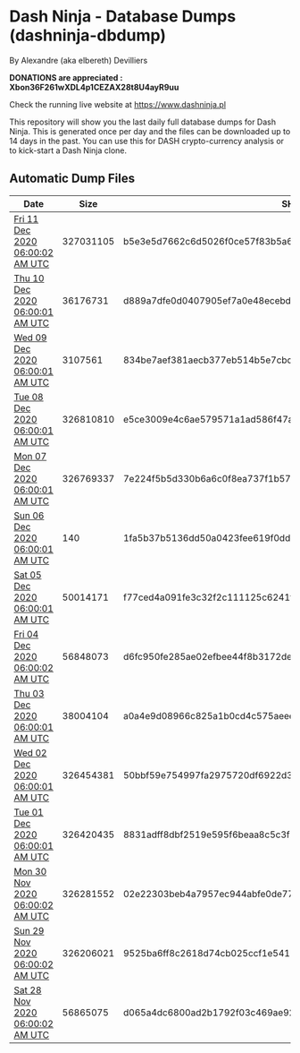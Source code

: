 # Dash Ninja - Database Dumps (dashninja-dbdump)
By Alexandre (aka elbereth) Devilliers

**DONATIONS are appreciated : Xbon36F261wXDL4p1CEZAX28t8U4ayR9uu**

Check the running live website at https://www.dashninja.pl

This repository will show you the last daily full database dumps for Dash Ninja. This is generated once per day and the files can be downloaded up to 14 days in the past.
You can use this for DASH crypto-currency analysis or to kick-start a Dash Ninja clone.


## Automatic Dump Files
| Date | Size | SHA256 |
|--|--|--|
| [Fri 11 Dec 2020 06:00:02 AM UTC]() | 327031105 | b5e3e5d7662c6d5026f0ce57f83b5a6bc7dc770fe46674e4c2334f1dcc45e6e7 | 
| [Thu 10 Dec 2020 06:00:01 AM UTC]() | 36176731 | d889a7dfe0d0407905ef7a0e48ecebd559924858a12c216457f2d86fb59fcbb1 | 
| [Wed 09 Dec 2020 06:00:01 AM UTC]() | 3107561 | 834be7aef381aecb377eb514b5e7cbd41c90ddaef140632cbf8bd93096dd2ffa | 
| [Tue 08 Dec 2020 06:00:01 AM UTC]() | 326810810 | e5ce3009e4c6ae579571a1ad586f47afbeb9370962e716b5b710be3aecf9baa3 | 
| [Mon 07 Dec 2020 06:00:01 AM UTC]() | 326769337 | 7e224f5b5d330b6a6c0f8ea737f1b575d48cb7b8a455e0a46d40bcc3af6a42a7 | 
| [Sun 06 Dec 2020 06:00:01 AM UTC]() | 140 | 1fa5b37b5136dd50a0423fee619f0dd73acac29b7199cf7480b48e3f03e930ba | 
| [Sat 05 Dec 2020 06:00:01 AM UTC]() | 50014171 | f77ced4a091fe3c32f2c111125c6241f998380a691da82de1e0af7d2770fe783 | 
| [Fri 04 Dec 2020 06:00:02 AM UTC]() | 56848073 | d6fc950fe285ae02efbee44f8b3172deed5e2b85290eab7e5314f9337db0a42e | 
| [Thu 03 Dec 2020 06:00:01 AM UTC]() | 38004104 | a0a4e9d08966c825a1b0cd4c575aeeebaeb83e0a3fe3441cd1469f7de837dd36 | 
| [Wed 02 Dec 2020 06:00:01 AM UTC]() | 326454381 | 50bbf59e754997fa2975720df6922d3035cf640402a228bae5c5114248a38006 | 
| [Tue 01 Dec 2020 06:00:01 AM UTC]() | 326420435 | 8831adff8dbf2519e595f6beaa8c5c3f2e4ae5f8e8e5578615531fa65f525a9f | 
| [Mon 30 Nov 2020 06:00:02 AM UTC]() | 326281552 | 02e22303beb4a7957ec944abfe0de770179364cedf50ac0f511e9a693b4fecf4 | 
| [Sun 29 Nov 2020 06:00:02 AM UTC]() | 326206021 | 9525ba6ff8c2618d74cb025ccf1e5410dcafb8c705f2073115659c61d176c3fa | 
| [Sat 28 Nov 2020 06:00:02 AM UTC]() | 56865075 | d065a4dc6800ad2b1792f03c469ae922938e7daaedf365051ea21ac3c86ccce5 | 
